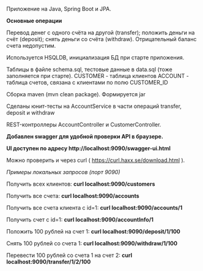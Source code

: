 Приложение на Java, Spring Boot и JPA.

**Основные операции**

Перевод денег с одного счёта на другой (transfer);
положить деньги на счёт (deposit);
снять деньги со счёта (withdraw).
Отрицательный баланс счета недопустим.

Используется HSQLDB, инициализация БД при старте приложения.

Таблицы в файле schema.sql, тестовые данные в data.sql (тоже заполняется при старте).
CUSTOMER - таблица клиентов
ACCOUNT - таблица счетов, связана с клиентами по полю CUSTOMER_ID

Сборка maven (mvn clean package). Формируется jar

Сделаны юнит-тесты на AccountService в части операций transfer, deposit и withdraw

REST-контроллеры AccountController и CustomerController.

**Добавлен swagger для удобной проверки API в браузере.**

**UI доступен по адресу http://localhost:9090/swagger-ui.html**

Можно проверить и через curl ( https://curl.haxx.se/download.html ).

_Примеры локальных запросов (порт 9090)_

Получить всех клиентов:
**curl localhost:9090/customers**

Получить все счета:
**curl localhost:9090/accounts**

Получить все счета клиента с id=1:
**curl localhost:9090/accounts/1**

Получить счет с id=1:
**curl localhost:9090/accountInfo/1**

Положить 100 рублей на счет 1:
**curl localhost:9090/deposit/1/100**

Снять 100 рублей со счета 1:
**curl localhost:9090/withdraw/1/100**

Перевести 100 рублей со счета 1 на счет 2:
**curl localhost:9090/transfer/1/2/100**
